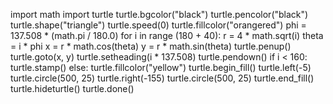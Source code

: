 import math
import turtle
turtle.bgcolor("black")
turtle.pencolor("black")
turtle.shape("triangle")
turtle.speed(0)
turtle.fillcolor("orangered")
phi = 137.508 * (math.pi / 180.0)
for i in range (180 + 40):
    r = 4 * math.sqrt(i)
    theta = i * phi
    x = r * math.cos(theta)
    y = r * math.sin(theta)
    turtle.penup()
    turtle.goto(x, y)
    turtle.setheading(i * 137.508)
    turtle.pendown()
    if i < 160:
        turtle.stamp()
    else:
        turtle.fillcolor("yellow")
        turtle.begin_fill()
        turtle.left(-5)
        turtle.circle(500, 25)
        turtle.right(-155)
        turtle.circle(500, 25)
        turtle.end_fill()
turtle.hideturtle()
turtle.done()
